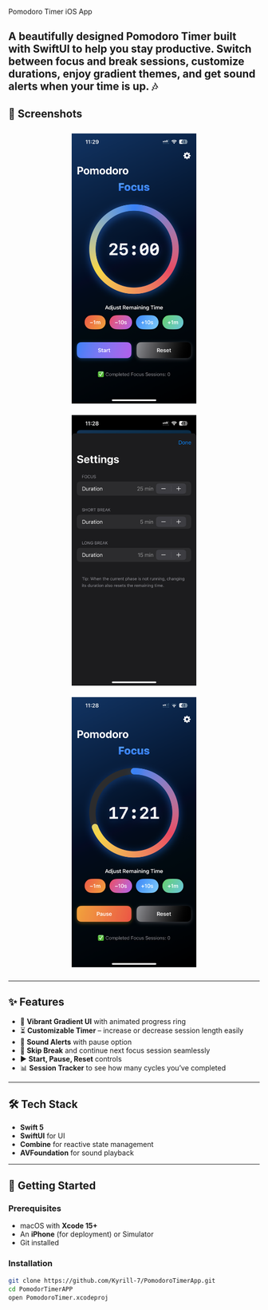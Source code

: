 
Pomodoro Timer iOS App

A beautifully designed Pomodoro Timer built with SwiftUI to help you stay productive. Switch between focus and break sessions, customize durations, enjoy gradient themes, and get sound alerts when your time is up. 🎶
---

## 📸 Screenshots

<p align="center">
  <img src="screenshots/home.png" alt="Home Screen" width="250" style="margin:10px;"/>
  <img src="screenshots/settings.png" alt="Settings Screen" width="250" style="margin:10px;"/>
  <img src="screenshots/progress.png" alt="Progress Ring" width="250" style="margin:10px;"/>
</p>

---

## ✨ Features

- 🎨 **Vibrant Gradient UI** with animated progress ring
- ⏳ **Customizable Timer** – increase or decrease session length easily
- 🔔 **Sound Alerts** with pause option
- 🔁 **Skip Break** and continue next focus session seamlessly
- ▶️ **Start, Pause, Reset** controls
- 📊 **Session Tracker** to see how many cycles you’ve completed

---

## 🛠 Tech Stack

- **Swift 5**
- **SwiftUI** for UI
- **Combine** for reactive state management
- **AVFoundation** for sound playback

---

## 🚀 Getting Started

### Prerequisites
- macOS with **Xcode 15+**
- An **iPhone** (for deployment) or Simulator
- Git installed

### Installation

```bash
git clone https://github.com/Kyrill-7/PomodoroTimerApp.git
cd PomodorTimerAPP
open PomodoroTimer.xcodeproj
